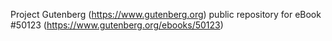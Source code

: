 Project Gutenberg (https://www.gutenberg.org) public repository for eBook #50123 (https://www.gutenberg.org/ebooks/50123)
